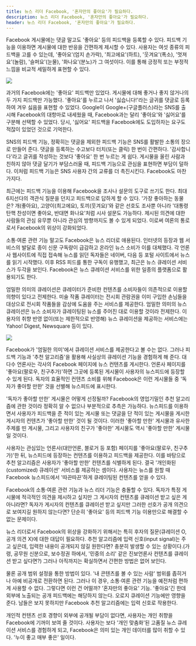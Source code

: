 ```yaml
---
title: 뉴스 리더 Facebook, '혼자만의 좋아요'가 필요하다.
description: 뉴스 리더 Facebook, '혼자만의 좋아요'가 필요하다.
header: 뉴스 리더 Facebook, '혼자만의 좋아요'가 필요하다.
---
```

Facebook 게시물에는 댓글 말고도 '좋아요' 등의 피드백을 등록할 수 있다. 피드백 기능을 이용하면 게시물에 대한 반응을 간편하게 제시할 수 있다. 사용자는 여섯 종류의 피드백을 고를 수 있는데, '좋아요'(엄지 손가락), '최고에요'(하트), '웃겨요'(폭소), '멋져요'(놀람), '슬퍼요'(눈물), '화나요'(분노)가 그 여섯이다. 이를 통해 긍정적 또는 부정적 느낌을 비교적 세밀하게 표현할 수 있다.

![](https://assets.wired.com/photos/w_860/wp-content/uploads/2016/02/Reactions-Black.jpg)

과거의 Facebook에는 '좋아요' 피드백만 있었다. 게시물에 대해 좋거나 좋지 않거나의 두 가지 피드백만 가능했다. '좋아요'를 누르고 나서 '싫습니다!'라는 글귀를 댓글로 등록하여 겨우 싫음을 표현할 수 있었다. Google이 Google+(구글플러스)라는 SNS를 출시해 Facebook의 대항마로 내세웠을 때, Facebook과는 달리 '좋아요'와 '싫어요'를 구분해 선택할 수 있었다. 당시, '싫어요' 피드백을 Facebook에도 도입하자는 요구도 적잖이 있었던 것으로 기억한다.

SNS의 피드백 기능, 정확히는 댓글을 제외한 피드백 기능은 SNS를 활발한 소통의 장으로 만들어 준다. 댓글을 등록하는 수고보다 터치(또는 클릭) 한 번이 간편하다. '감사합니다'라고 글귀를 작성하는 것보다 '좋아요' 한 번 누르는 게 쉽다. 게시물을 올린 사람과 친하지 않아 댓글 달기가 부담스러울 때, 피드백 기능으로 관심을 표현하면 부담이 덜하다. 이처럼 피드백 기능은 SNS 사용자 간의 교류를 더 촉진시킨다. Facebook도 마찬가지다.

최근에는 피드백 기능을 이용해 Facebook을 조사나 설문의 도구로 쓰기도 한다. 최대 6지선다의 객관식 질문을 던지고 피드백으로 답하게 할 수 있다. '가장 좋아하는 동물은? 개(좋아요), 고양이(최고에요), 토끼(웃겨요)'와 같은 선호도 조사뿐 아니라 '대통령 탄핵 찬성이면 좋아요, 반대면 화나요'처럼 시사 설문도 가능하다. 제시된 의견에 대한 사람들의 관심 유무뿐 아니라 관심의 방향까지도 볼 수 있게 되었다. 이로써 여론의 통로로서 Facebook의 위상이 강화되었다.

소통·여론 관련 기능 말고도 Facebook은 뉴스 리더로 애용된다. 인터넷의 등장과 웹 서비스의 발달로 종이 신문 구독량이 급감하고 온라인 뉴스 소비가 이를 대체했다. 각 언론사 웹사이트에 직접 접속해 뉴스를 읽던 독자들은 네이버, 다음 등 포털 사이트에서 뉴스를 읽기 시작했다. 이후 RSS 피드를 통한 구독이 유행했고, 최근은 뉴스 큐레이션 서비스가 두각을 보인다. Facebook은 뉴스 큐레이션 서비스를 위한 일종의 플랫폼으로 활용되기도 한다.

엄밀한 의미의 큐레이션은 큐레이터가 준비한 컨텐츠를 소비자들이 의존적으로 이용할 의향이 있다고 전제한다. 미술 작품 큐레이터는 전시회 관람권을 이미 구입한 손님들을 대상으로 전시회 작품들을 감상에 도움을 주는 서비스를 제공한다. 엄밀한 의미의 뉴스 큐레이션은 뉴스 소비자가 큐레이팅된 뉴스를 주어진 대로 이용할 것이라 전제한다. 이용자의 취향 반영 없이(또는 제한적으로 반영해) 뉴스 큐레이션을 제공하는 서비스에는 Yahoo! Digest, Newsquare 등이 있다.

![](https://userscontent2.emaze.com/images/a6f3c5e2-33c7-45fd-b900-7a579073656d/b70e008306ff548f44d42ca804ef0bd1.jpg)

Facebook가 '엄밀한 의미'에서 큐레이션 서비스를 제공한다고 볼 수는 없다. 그러나 피드백 기능과 '추천 알고리즘'을 활용해 사실상의 큐레이션 기능을 경험하게 해 준다. 대다수 언론사는 각사의 Facebook 페이지에 뉴스 컨텐츠를 게시한다. 언론사 페이지를 '좋아요(팔로우, 친구추가)'하면 그곳에 등록된 게시물이 사용자의 뉴스피드에 등장할 수 있게 된다. 독자의 효율적인 컨텐츠 소비를 위해 Facebook은 이런 게시물들 중 '독자가 좋아할 만한' 것을 선별해 뉴스피드에 표시한다.

'독자가 좋아할 만한' 게시물은 어떻게 선정될까? Facebook의 영업기밀인 추천 알고리즘에 관한 것이라 정확히 알 수 없으나 부분적으로 추측은 가능하다. 뉴스피드를 이용하면서 사용자가 피드백을 준 적이 있는 게시물 또는  댓글을 단 적이 있는 게시물을 게시한 게시자의 컨텐츠가 '좋아할 만한' 것이 될 것이다. 이러한 '좋아할 만한' 게시물과 유사한 주제를 띤 게시물, 그리고 사용자의 친구가 '좋아한' 게시물도 역시 '좋아할 만한' 게시물일 것이다.

사용자는 관심있는 언론사(대안언론, 블로거 등 포함) 페이지를 '좋아요(팔로우, 친구추가)'한 뒤, 뉴스피드에 등장하는 컨텐츠를 이용하고 피드백을 제공한다. 이를 바탕으로 추천 알고리즘은 사용자가 '좋아할 만한' 컨텐츠를 식별하게 된다. 결국 '개인화된(customized) 큐레이션' 서비스를 제공하는 셈이다. 사용자는 뉴스를 원할 때 Facebook 뉴스피드에서 '따끈따끈'하게 큐레이팅된 컨텐츠를 얻을 수 있다.

Facebook의 소통·여론 관련 기능과 뉴스 리더 기능은 충돌할 수 있다. 독자가 특정 게시물에 적극적인 의견을 제시하고 싶지만 그 게시자의 컨텐츠를 큐레이션 받고 싶은 게 아니라면? 독자가 게시자의 컨텐츠를 큐레이션 받고 싶지만 그러한 선호가 공개 의견으로 보여지길 원하지 않는다면? 단순히 '좋아요' 등의 피드백 기능 이용만으로 해결할 수 없는 문제이다.

뉴스 리더로서 Facebook의 위상을 강화하기 위해서는 특히 후자의 질문(큐레이션 O, 공개 의견 X)에 대한 대답이 필요하다. 추천 알고리즘에 입력 신호(input signal)는 주고 싶은데, 입력한 내용이 공개되지 않길 원한다면? 충분히 발생할 수 있는 상황이다.(가령, 공무원 신분으로, 보수정권 하에서, '민중의 소리' 같은 진보언론사 컨텐츠를 큐레이션 받고 싶다면?) 그러나 아직까지는 확실하면서 간편한 방법은 없어 보인다.

물론 공개 범위 설정을 통한 방법이 있다. '내 콘텐츠를 볼 수 있는 사람' 범위를 좁히거나 아예 비공개로 전환하면 된다. 그러나 이 경우, 소통·여론 관련 기능을 예전처럼 편하게 사용할 수 없다. 그렇다면 이런 건 어떨까? '혼자만의 좋아요' 기능. '좋아요'긴 한데 외부에 노출되는 공개 피드백에는 해당하지 않는다. 오로지 큐레이션 기능에만 영향을 준다. 남들은 보지 못하지만 Facebook 추천 알고리즘에는 입력 신호로 작용한다.

개인적 컨텐츠 선호 경향이 외부에 공개될 부담이 없다면, 사용자는 개인 취향을 Facebook에 기꺼이 보여 줄 것이다. 사용자는 보다 '개인 맞춤화'된 고품질 뉴스 큐레이션 서비스를 경험하게 되고, Facebook은 의미 있는 개인 데이터를 많이 취할 수 있다. '누이 좋고 매부 좋은' 일이다.
